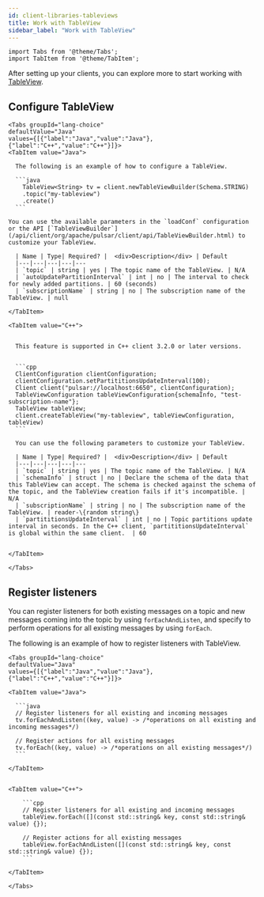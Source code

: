 ```yaml
---
id: client-libraries-tableviews
title: Work with TableView
sidebar_label: "Work with TableView"
---
```


````mdx-code-block
import Tabs from '@theme/Tabs';
import TabItem from '@theme/TabItem';
````

After setting up your clients, you can explore more to start working with [TableView](concepts-clients.md#tableview).

## Configure TableView


````mdx-code-block
<Tabs groupId="lang-choice"
defaultValue="Java"
values={[{"label":"Java","value":"Java"},{"label":"C++","value":"C++"}]}>
<TabItem value="Java">

  The following is an example of how to configure a TableView.
  
  ```java
    TableView<String> tv = client.newTableViewBuilder(Schema.STRING)
    .topic("my-tableview")
    .create()
  ```

You can use the available parameters in the `loadConf` configuration or the API [`TableViewBuilder`](/api/client/org/apache/pulsar/client/api/TableViewBuilder.html) to customize your TableView.

  | Name | Type| Required? |  <div>Description</div> | Default
  |---|---|---|---|---
  | `topic` | string | yes | The topic name of the TableView. | N/A
  | `autoUpdatePartitionInterval` | int | no | The interval to check for newly added partitions. | 60 (seconds)
  | `subscriptionName` | string | no | The subscription name of the TableView. | null

</TabItem>

<TabItem value="C++">


  This feature is supported in C++ client 3.2.0 or later versions.


  ```cpp
  ClientConfiguration clientConfiguration;
  clientConfiguration.setPartititionsUpdateInterval(100);
  Client client("pulsar://localhost:6650", clientConfiguration);
  TableViewConfiguration tableViewConfiguration{schemaInfo, "test-subscription-name"};
  TableView tableView;
  client.createTableView("my-tableview", tableViewConfiguration, tableView)
  ```

  You can use the following parameters to customize your TableView.

  | Name | Type| Required? |  <div>Description</div> | Default
  |---|---|---|---|---
  | `topic` | string | yes | The topic name of the TableView. | N/A
  | `schemaInfo` | struct | no | Declare the schema of the data that this TableView can accept. The schema is checked against the schema of the topic, and the TableView creation fails if it's incompatible. | N/A
  | `subscriptionName` | string | no | The subscription name of the TableView. | reader-\{random string\}
  | `partititionsUpdateInterval` | int | no | Topic partitions update interval in seconds. In the C++ client, `partititionsUpdateInterval` is global within the same client.  | 60


</TabItem>

</Tabs>
````

## Register listeners

You can register listeners for both existing messages on a topic and new messages coming into the topic by using `forEachAndListen`, and specify to perform operations for all existing messages by using `forEach`.

The following is an example of how to register listeners with TableView.


````mdx-code-block
<Tabs groupId="lang-choice"
defaultValue="Java"
values={[{"label":"Java","value":"Java"},{"label":"C++","value":"C++"}]}>

<TabItem value="Java">

  ```java
  // Register listeners for all existing and incoming messages
  tv.forEachAndListen((key, value) -> /*operations on all existing and incoming messages*/)

  // Register actions for all existing messages
  tv.forEach((key, value) -> /*operations on all existing messages*/)
  ```

</TabItem>


<TabItem value="C++">

    ```cpp
    // Register listeners for all existing and incoming messages
    tableView.forEach([](const std::string& key, const std::string& value) {});

    // Register actions for all existing messages
    tableView.forEachAndListen([](const std::string& key, const std::string& value) {});
    ```

</TabItem>

</Tabs>
````